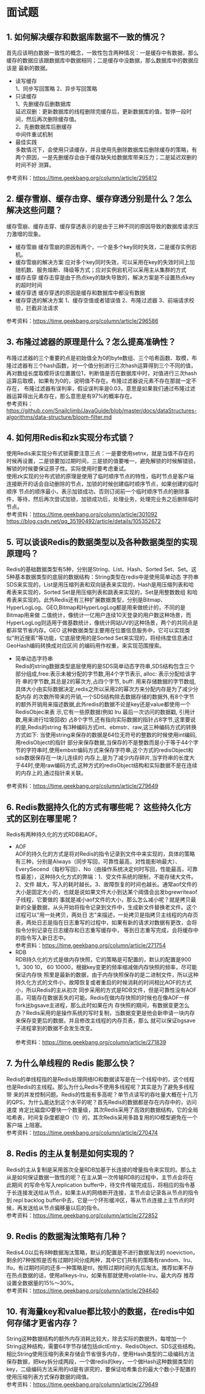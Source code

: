 # 面试题
## 1. 如何解决缓存和数据库数据不一致的情况？
首先应该明白数据一致性的概念，一致性包含两种情况：一是缓存中有数据，那么缓存的数据应该跟数据库中数据相同；二是缓存中没数据，那么数据库中的数据应该是
最新的数据。
- 读写缓存<br>
1、同步写回策略
2、异步写回策略
- 只读缓存<br>
1、先删缓存后删数据库<br>
  延迟双删：更新数据库的线程删除完缓存后，更新数据库的值，暂停一段时间，然后再次删除缓存值。<br>
2、先删数据库后删缓存<br>
  中间件重试机制<br>
- 最佳实践<br>
  多数情况下，会使用只读缓存，并且使用先删除数据库后删除缓存的策略，有两个原因，一是先删缓存会由于缓存缺失给数据库带来压力；二是延迟双删的时间不好
测算。

参考资料：https://time.geekbang.org/column/article/295812 

## 2. 缓存雪崩、缓存击穿、缓存穿透分别是什么？怎么解决这些问题？
缓存雪崩、缓存击穿、缓存穿透表示的是由于三种不同的原因导致的数据库请求压力激增的现象。
- 缓存雪崩
缓存雪崩的原因有两个，一个是多个key同时失效，二是缓存实例宕机。
- 缓存雪崩的解决方案
应对多个key同时失效，可以采用在key的失效时间上加随机数、服务熔断、降级等方式；应对实例宕机可以采用主从集群的方式
- 缓存击穿
缓存击穿是由于热点key的缺失导致的，解决方案是不设置热点key的超时时间
- 缓存穿透
缓存穿透的原因是缓存和数据库中都没有数据 
- 缓存穿透的解决方案
1、缓存空值或者错误值
2、布隆过滤器
3、前端请求校验，拦截非法请求
  
参考资料：https://time.geekbang.org/column/article/296586

## 3. 布隆过滤器的原理是什么？怎么提高准确性？
布隆过滤器的三个重要的点是初始值全为0的byte数组、三个哈希函数、取模，布隆过滤器有三个hash函数，对一个值分别进行三次hash运算得到三个不同的值，
再对数组长度取模将该位置置位1，判断值是否在数据库中时，对值进行三次hash运算后取模，如果有为0的，说明值不存在。布隆过滤器说元素不存在那就一定不存在，
布隆过滤器有误判率，假设误判率是0.03，意思是如果我们通过布隆过滤器运算得出元素存在，那么意思是有97%的概率存在。<br>
参考资料：https://github.com/Snailclimb/JavaGuide/blob/master/docs/dataStructures-algorithms/data-structure/bloom-filter.md

## 4. 如何用Redis和zk实现分布式锁？
使用Redis来实现分布式锁需要注意三点：一是要使用setnx，就是当值不存在的时候再设置，二是锁要加过期时间，三是锁的值要唯一，避免解锁的时候解错锁，
解锁的时候要保证原子性。实际使用时要考虑重试。<br>
使用zk实现的分布式锁的原理是使用了临时顺序节点的特性，临时节点是客户端连接断开的话会自动删除的节点，加锁的时候创建临时顺序节点，如果创建的临时顺序
节点的顺序最小，表示加锁成功，否则订阅前一个临时顺序节点的删除事件，等待，然后再次尝试加锁，加锁成功后，处理业务，处理完业务之后删除临时节点。<br>
参考资料：https://time.geekbang.org/column/article/301092
https://blog.csdn.net/qq_35190492/article/details/105352672

## 5. 可以谈谈Redis的数据类型以及各种数据类型的实现原理吗？
Redis的基础数据类型有5种，分别是String、List、Hash、Sorted Set、Set。这5种基本数据类型的底层的数据结构：String类型在redis中是使用简单动态
字符串SDS来实现的，List是用压缩列表和双向链表来实现的，Hash是用压缩列表和哈希表来实现的，Sorted Set是用压缩列表和跳表来实现的，Set是用整数数组
和哈希表来实现的。此外Redis还有三种扩展数据类型，分别是Bitmap、HyperLogLog、GEO,Bitmap和HyperLogLog都是用来做统计的，不同的是Bitmap用来做
二值统计，像统计一亿用户连续10天登录的用户数这种场景，而HyperLogLog则适用于做基数统计，像统计网站UV的这种场景，两个的共同点是都非常节省内存。GEO
这种数据类型主要用在位置信息服务中，它可以实现类似"附近搜索"等功能，它底层使用的是Sorted Set来实现的，将经纬度信息通过GeoHash编码转换成对应区间
的编码用作权重，来实现范围搜索。
- 简单动态字符串<br>
Redis的string数据类型底层使用的是SDS简单动态字符串,SDS结构包含三个部分组成,free:表示未被分配的字节数,用4个字节表示, alloc: 表示分配给该字符
串的字节数,其总是2的幂次方,占四个字节, buff: 用来存储数据的字节数组,具体大小由实际数据决定,redis之所以采用2的幂次方来分配内存是为了减少分配内存
的次数所带来的开销,一个SDS结构除去数据存储的数据外,有8个字节的额外开销用来描述数据,此外redis的数据不论是key还是value都使用一个RedisObjec来表
示,它有一些原数据(例如 lru 最后一次访问的数据戳, 引用计数,用来进行垃圾回收) 占8个字节,还有指向实际数据的指针占8字节,这里要说的是,Redis的string
有3种编码方式int、ebmstr、raw,这三种编码方式的转换方式如下: 当使用string来保存的数据是64位无符号的整数的时候使用int编码,用redisObject的指针
部分来保存数据,当保存的不是整数而是小于等于44个字节的字符串时,使用embstr编码方式来保存字符串,这个方式的redisObject和sds数据保存在一块儿连续的
内存上,是为了减少内存碎片,当字符串的长度大于44时,使用raw编码方式,这种方式的redisObject结构和实际数据不是在连续的内存上的,通过指针来关联。<br>

参考资料：https://time.geekbang.org/column/article/279649

## 6. Redis数据持久化的方式有哪些呢？ 这些持久化方式的区别在哪里呢？
Redis有两种持久化的方式RDB和AOF。
- AOF<br>
AOF的持久化的方式是将对Redis的指令记录到文件中来实现的，具体的策略有三种，分别是Always（同步写回，可靠性最高，对性能影响最大）、
EverySecend（每秒写回）、No（由操作系统决定何时写回，性能最高，可靠性最差），这种持久化方式的弊端：1、受文件系统的限制，不能存储大文件。2、文件
越大，写入的耗时越长。3、故障恢复的时间也越长。通常aof文件的大小是固定大小的，也就是说如果文件大小到达某个阈值会出发bgrewriteaof子线程，它要做的
事就是减小aof文件的大小，那么怎么减小呢？就是拷贝最新的全量数据，从头开始将指令记录到文件中，生成新文件替换老文件。这个过程可以"用一处拷贝，两处日
志"来描述，一处拷贝是指拷贝主线程的内存页表，两处日志是指在日志重写的过程中，如果有新的请求对数据有更改，会将指令分别记录在日志缓存和日志重写缓存中，
等到日志重写完成，会将缓存中的指令写入新日志中。<br>
参考资料：https://time.geekbang.org/column/article/271754
- RDB<br>
RDB持久化的方式是做内存快照，它的策略是可配置的，默认的配置是900 1，300 10， 60 10000，根据key变更的频率缩减做内存快照的频率，尽可能保证内存快
照里是最新的数据，由于内存快照保存的是二进制文件，所以这种持久化方式的文件小，故障恢复或者重启的时候消耗的时间相比AOF的方式小，所以Redis的主从初次
同步采用的方式是RDB文件，但是可靠性没有AOF高，可能存在数据丢失的可能。Redis在做内存快照的时候也在像AOF一样fork出bgsave主进程，那么此时如果在内
存快照的期间，有数据变更怎么办？Redis采用的是操作系统的写时复制，当数据变更是他会新申请一块内存来保存变更后的数据，并且修改主线程的内存页表，那么
就可以保证bgsave子进程拿到的数据不会发生改变。<br>  
参考资料：https://time.geekbang.org/column/article/271839

## 7. 为什么单线程的 Redis 能那么快？
Redis的单线程指的是Redis处理网络IO和数据读写是在一个线程中的，这个线程也是Redis的主线程。那么为什么Redis不使用多线程呢？其实是为了避免多线程带
来的并发控制问题。Redis的性能有多高呢？单节点读写的吞吐量大概在十几万的QPS，为什么能达到这个水平的呢？首先Redis的数据都是存在内存中的，访问速度
肯定比磁盘IO要快一个数量级，其次Redis采用了高效的数据结构，它的全局哈希表，时间复杂度都是O（1）的，其次Redis采用多路复用的IO模型避免在一个客户端
上阻塞。<br>
参考资料：https://time.geekbang.org/column/article/270474

## 8. Redis 的主从复制是如何实现的？
Redis的主从复制是采用首次全量RDB加基于长连接的增量指令来实现的。那么主从是如何保证数据一致性的呢？在主从第一次传输RDB的过程中，主节点会将在此期间
的写命令写入replication buffer中，待文件传输完成后，将相应的指令基于长连接发送给从节点，如果主从的网络断开连接，主节点会记录各从节点的指令到
repl backlog buffer中去，它是一个环形缓冲区，等从节点连接上主节点的时候，再发送给从节点偏移量以后的指令。<br>
参考资料：https://time.geekbang.org/column/article/272852

## 9. Redis 的数据淘汰策略有几种？
Redis4.0以后有8种数据淘汰策略，默认的配置是不进行数据淘汰的 noeviction，剩余的7种按照是否有过期时间分成两种，其中它们共有的策略有random、lru、
lfu，有过期时间的还多一种策略是ttl，按照过期时间的先后淘汰。推荐如果不存在热点数据的话，使用allkeys-lru，如果有那就使用volatile-lru，最大内存
推荐设置全数据量的15%～30%。<br>
参考资料：https://time.geekbang.org/column/article/294640

## 10. 有海量key和value都比较小的数据，在redis中如何存储才更省内存？
String这种数据结构的额外内存消耗比较大，除去实际的数据外，每增加一个String这种结构，需要64字节存储包括dictEntry、RedisObject、SDS这些结构。
相比String使用压缩列表来存储会节省很多内存，使用Hash类型的二级编码方法保存数据，把key拆分成两段，一个做redis的key，一个做Hash这种数据类型的
key，二级编码方法采用的id是有讲究的，要保证哈希集合的最大个数小于配置的使用压缩列表方式保存数据的阈值。<br>
参考资料：https://time.geekbang.org/column/article/279649